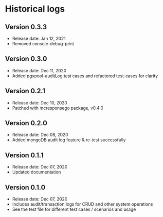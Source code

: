 # Historical logs

## Version 0.3.3

- Release date: Jan 12, 2021
- Removed console-debug-print

## Version 0.3.0

- Release date: Dec 11, 2020
- Added pgxpool-auditLog test cases and refactored test-cases for clarity

## Version 0.2.1

- Release date: Dec 10, 2020
- Patched with mcresponsego package, v0.4.0

## Version 0.2.0

- Release date: Dec 08, 2020
- Added mongoDB audit log feature & re-test successfully

## Version 0.1.1

- Release date: Dec 07, 2020
- Updated documentation

## Version 0.1.0

- Release date: Dec 07, 2020
- Includes audit/transaction logs for CRUD and other system operations
- See the test file for different test cases / scenarios and usage
